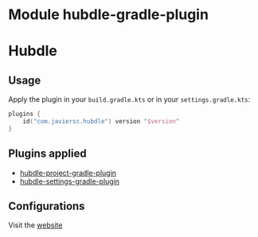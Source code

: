 # Module hubdle-gradle-plugin

# Hubdle

## Usage

Apply the plugin in your `build.gradle.kts` or in your `settings.gradle.kts`:

```kotlin
plugins {
    id("com.javiersc.hubdle") version "$version"
}
```

## Plugins applied

- [hubdle-project-gradle-plugin](../hubdle-project-gradle-plugin/MODULE.md)
- [hubdle-settings-gradle-plugin](../hubdle-settings-gradle-plugin/MODULE.md)

## Configurations

Visit the [website](https://hubdle.javiersc.com/extensions/)
